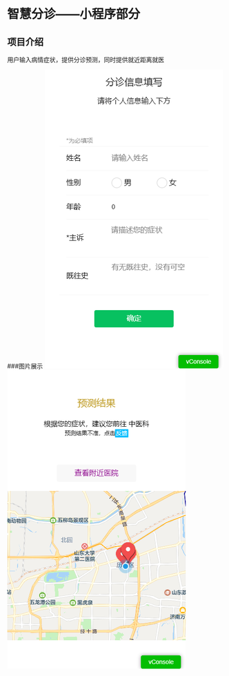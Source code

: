 # 智慧分诊——小程序部分

## 项目介绍
用户输入病情症状，提供分诊预测，同时提供就近距离就医

###图片展示
![Image](https://github.com/yangchas/Triage/raw/master/img_flod/pic_main1.png)
![Image](https://github.com/yangchas/Triage/raw/master/img_flod/pic_main2.png)